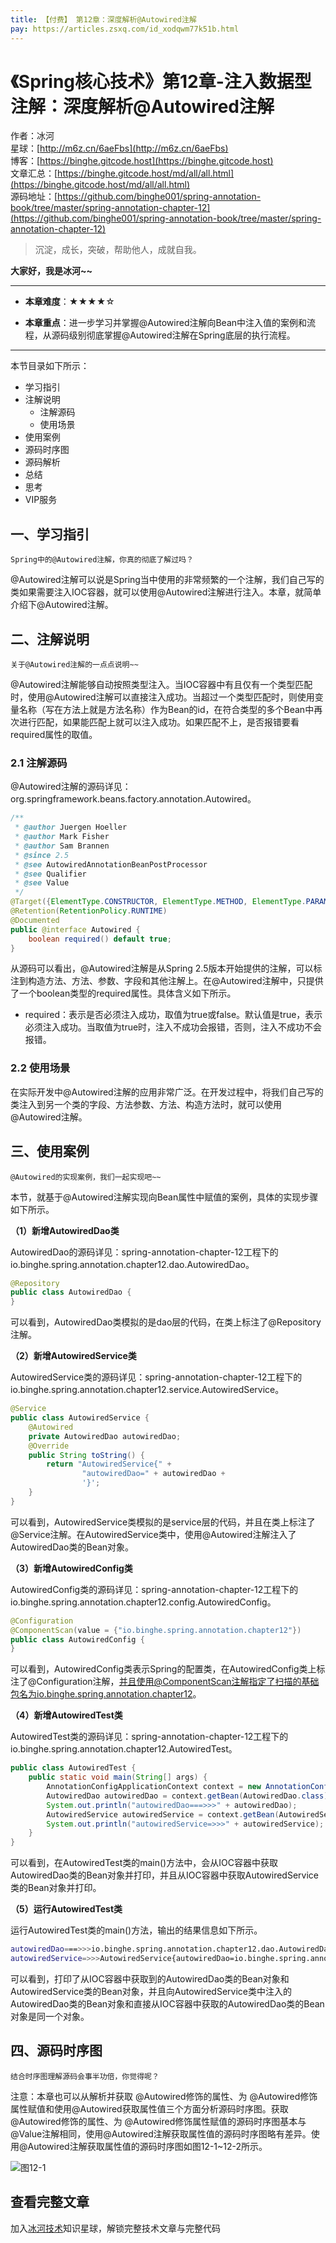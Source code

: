 ```yaml
---
title: 【付费】 第12章：深度解析@Autowired注解
pay: https://articles.zsxq.com/id_xodqwm77k51b.html
---
```


# 《Spring核心技术》第12章-注入数据型注解：深度解析@Autowired注解

作者：冰河
<br/>星球：[http://m6z.cn/6aeFbs](http://m6z.cn/6aeFbs)
<br/>博客：[https://binghe.gitcode.host](https://binghe.gitcode.host)
<br/>文章汇总：[https://binghe.gitcode.host/md/all/all.html](https://binghe.gitcode.host/md/all/all.html)
<br/>源码地址：[https://github.com/binghe001/spring-annotation-book/tree/master/spring-annotation-chapter-12](https://github.com/binghe001/spring-annotation-book/tree/master/spring-annotation-chapter-12)

> 沉淀，成长，突破，帮助他人，成就自我。

**大家好，我是冰河~~**

------

* **本章难度**：★★★★☆

* **本章重点**：进一步学习并掌握@Autowired注解向Bean中注入值的案例和流程，从源码级别彻底掌握@Autowired注解在Spring底层的执行流程。

------

本节目录如下所示：

* 学习指引
* 注解说明
  * 注解源码
  * 使用场景
* 使用案例
* 源码时序图
* 源码解析
* 总结
* 思考
* VIP服务

## 一、学习指引

`Spring中的@Autowired注解，你真的彻底了解过吗？`

@Autowired注解可以说是Spring当中使用的非常频繁的一个注解，我们自己写的类如果需要注入IOC容器，就可以使用@Autowired注解进行注入。本章，就简单介绍下@Autowired注解。

## 二、注解说明

`关于@Autowired注解的一点点说明~~`

@Autowired注解能够自动按照类型注入。当IOC容器中有且仅有一个类型匹配时，使用@Autowired注解可以直接注入成功。当超过一个类型匹配时，则使用变量名称（写在方法上就是方法名称）作为Bean的id，在符合类型的多个Bean中再次进行匹配，如果能匹配上就可以注入成功。如果匹配不上，是否报错要看required属性的取值。

### 2.1 注解源码

@Autowired注解的源码详见：org.springframework.beans.factory.annotation.Autowired。

```java
/**
 * @author Juergen Hoeller
 * @author Mark Fisher
 * @author Sam Brannen
 * @since 2.5
 * @see AutowiredAnnotationBeanPostProcessor
 * @see Qualifier
 * @see Value
 */
@Target({ElementType.CONSTRUCTOR, ElementType.METHOD, ElementType.PARAMETER, ElementType.FIELD, ElementType.ANNOTATION_TYPE})
@Retention(RetentionPolicy.RUNTIME)
@Documented
public @interface Autowired {
	boolean required() default true;
}
```

从源码可以看出，@Autowired注解是从Spring 2.5版本开始提供的注解，可以标注到构造方法、方法、参数、字段和其他注解上。在@Autowired注解中，只提供了一个boolean类型的required属性。具体含义如下所示。

* required：表示是否必须注入成功，取值为true或false。默认值是true，表示必须注入成功。当取值为true时，注入不成功会报错，否则，注入不成功不会报错。

### 2.2 使用场景

在实际开发中@Autowired注解的应用非常广泛。在开发过程中，将我们自己写的类注入到另一个类的字段、方法参数、方法、构造方法时，就可以使用@Autowired注解。

## 三、使用案例

`@Autowired的实现案例，我们一起实现吧~~`

本节，就基于@Autowired注解实现向Bean属性中赋值的案例，具体的实现步骤如下所示。

**（1）新增AutowiredDao类**

AutowiredDao的源码详见：spring-annotation-chapter-12工程下的io.binghe.spring.annotation.chapter12.dao.AutowiredDao。

```java
@Repository
public class AutowiredDao {
}
```

可以看到，AutowiredDao类模拟的是dao层的代码，在类上标注了@Repository注解。

**（2）新增AutowiredService类**

AutowiredService类的源码详见：spring-annotation-chapter-12工程下的io.binghe.spring.annotation.chapter12.service.AutowiredService。

```java
@Service
public class AutowiredService {
    @Autowired
    private AutowiredDao autowiredDao;
    @Override
    public String toString() {
        return "AutowiredService{" +
                "autowiredDao=" + autowiredDao +
                '}';
    }
}
```

可以看到，AutowiredService类模拟的是service层的代码，并且在类上标注了@Service注解。在AutowiredService类中，使用@Autowired注解注入了AutowiredDao类的Bean对象。

**（3）新增AutowiredConfig类**

AutowiredConfig类的源码详见：spring-annotation-chapter-12工程下的io.binghe.spring.annotation.chapter12.config.AutowiredConfig。

```java
@Configuration
@ComponentScan(value = {"io.binghe.spring.annotation.chapter12"})
public class AutowiredConfig {
}
```

可以看到，AutowiredConfig类表示Spring的配置类，在AutowiredConfig类上标注了@Configuration注解，并且使用@ComponentScan注解指定了扫描的基础包名为io.binghe.spring.annotation.chapter12。

**（4）新增AutowiredTest类**

AutowiredTest类的源码详见：spring-annotation-chapter-12工程下的io.binghe.spring.annotation.chapter12.AutowiredTest。

```java
public class AutowiredTest {
    public static void main(String[] args) {
        AnnotationConfigApplicationContext context = new AnnotationConfigApplicationContext(AutowiredConfig.class);
        AutowiredDao autowiredDao = context.getBean(AutowiredDao.class);
        System.out.println("autowiredDao===>>>" + autowiredDao);
        AutowiredService autowiredService = context.getBean(AutowiredService.class);
        System.out.println("autowiredService=>>>" + autowiredService);
    }
}
```

可以看到，在AutowiredTest类的main()方法中，会从IOC容器中获取AutowiredDao类的Bean对象并打印，并且从IOC容器中获取AutowiredService类的Bean对象并打印。

**（5）运行AutowiredTest类**

运行AutowiredTest类的main()方法，输出的结果信息如下所示。

```bash
autowiredDao===>>>io.binghe.spring.annotation.chapter12.dao.AutowiredDao@1ba9117e
autowiredService=>>>AutowiredService{autowiredDao=io.binghe.spring.annotation.chapter12.dao.AutowiredDao@1ba9117e}
```

可以看到，打印了从IOC容器中获取到的AutowiredDao类的Bean对象和AutowiredService类的Bean对象，并且向AutowiredService类中注入的AutowiredDao类的Bean对象和直接从IOC容器中获取的AutowiredDao类的Bean对象是同一个对象。

## 四、源码时序图

`结合时序图理解源码会事半功倍，你觉得呢？`

注意：本章也可以从解析并获取 @Autowired修饰的属性、为 @Autowired修饰属性赋值和使用@Autowired获取属性值三个方面分析源码时序图。获取 @Autowired修饰的属性、为 @Autowired修饰属性赋值的源码时序图基本与@Value注解相同，使用@Autowired注解获取属性值的源码时序图略有差异。使用@Autowired注解获取属性值的源码时序图如图12-1~12-2所示。

![图12-1](https://binghe.gitcode.host/assets/images/frame/spring/ioc/spring-core-2023-03-06-001.png)

## 查看完整文章

加入[冰河技术](http://m6z.cn/6aeFbs)知识星球，解锁完整技术文章与完整代码
